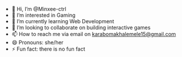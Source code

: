 - 👋 Hi, I’m @Minxee-ctrl
- 👀 I’m interested in Gaming
- 🌱 I’m currently learning Web Development 
- 💞️ I’m looking to collaborate on building interactive games 
- 📫 How to reach me via email on karabomakhalemele15@gmail.com
- 😄 Pronouns: she/her
- ⚡ Fun fact: there is no fun fact

<!---
Minxee-ctrl/Minxee-ctrl is a ✨ special ✨ repository because its `README.md` (this file) appears on your GitHub profile.
You can click the Preview link to take a look at your changes.
--->
